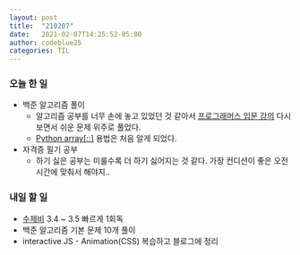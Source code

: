 ```yaml
---
layout: post
title:  "210207"
date:   2021-02-07T14:25:52-05:00
author: codeblue25
categories: TIL
---
```


<h3>오늘 한 일</h3>

* 백준 알고리즘 풀이
  * 알고리즘 공부를 너무 손에 놓고 있었던 것 같아서 [프로그래머스 입문 강의](https://programmers.co.kr/learn/courses/2) 다시 보면서 쉬운 문제 위주로 풀었다.
  * [Python array[::]](https://blog.wonkyunglee.io/3) 용법은 처음 알게 되었다.
* 자격증 필기 공부
  * 하기 싫은 공부는 미룰수록 더 하기 싫어지는 것 같다. 가장 컨디션이 좋은 오전 시간에 맞춰서 해야지..



<h3>내일 할 일</h3>

* [수제비](http://www.yes24.com/Product/Goods/96051171?OzSrank=1) 3.4 ~ 3.5 빠르게 1회독
* 백준 알고리즘 기본 문제 10개 풀이
* interactive JS - Animation(CSS) 복습하고 블로그에 정리